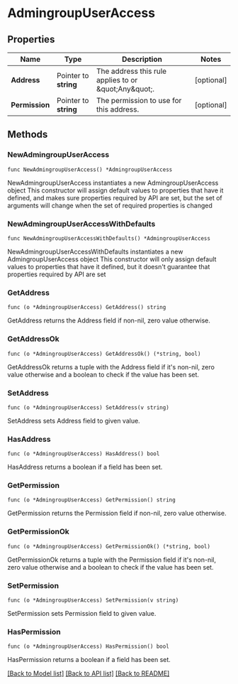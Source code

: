# AdmingroupUserAccess

## Properties

Name | Type | Description | Notes
------------ | ------------- | ------------- | -------------
**Address** | Pointer to **string** | The address this rule applies to or \&quot;Any\&quot;. | [optional] 
**Permission** | Pointer to **string** | The permission to use for this address. | [optional] 

## Methods

### NewAdmingroupUserAccess

`func NewAdmingroupUserAccess() *AdmingroupUserAccess`

NewAdmingroupUserAccess instantiates a new AdmingroupUserAccess object
This constructor will assign default values to properties that have it defined,
and makes sure properties required by API are set, but the set of arguments
will change when the set of required properties is changed

### NewAdmingroupUserAccessWithDefaults

`func NewAdmingroupUserAccessWithDefaults() *AdmingroupUserAccess`

NewAdmingroupUserAccessWithDefaults instantiates a new AdmingroupUserAccess object
This constructor will only assign default values to properties that have it defined,
but it doesn't guarantee that properties required by API are set

### GetAddress

`func (o *AdmingroupUserAccess) GetAddress() string`

GetAddress returns the Address field if non-nil, zero value otherwise.

### GetAddressOk

`func (o *AdmingroupUserAccess) GetAddressOk() (*string, bool)`

GetAddressOk returns a tuple with the Address field if it's non-nil, zero value otherwise
and a boolean to check if the value has been set.

### SetAddress

`func (o *AdmingroupUserAccess) SetAddress(v string)`

SetAddress sets Address field to given value.

### HasAddress

`func (o *AdmingroupUserAccess) HasAddress() bool`

HasAddress returns a boolean if a field has been set.

### GetPermission

`func (o *AdmingroupUserAccess) GetPermission() string`

GetPermission returns the Permission field if non-nil, zero value otherwise.

### GetPermissionOk

`func (o *AdmingroupUserAccess) GetPermissionOk() (*string, bool)`

GetPermissionOk returns a tuple with the Permission field if it's non-nil, zero value otherwise
and a boolean to check if the value has been set.

### SetPermission

`func (o *AdmingroupUserAccess) SetPermission(v string)`

SetPermission sets Permission field to given value.

### HasPermission

`func (o *AdmingroupUserAccess) HasPermission() bool`

HasPermission returns a boolean if a field has been set.


[[Back to Model list]](../README.md#documentation-for-models) [[Back to API list]](../README.md#documentation-for-api-endpoints) [[Back to README]](../README.md)


